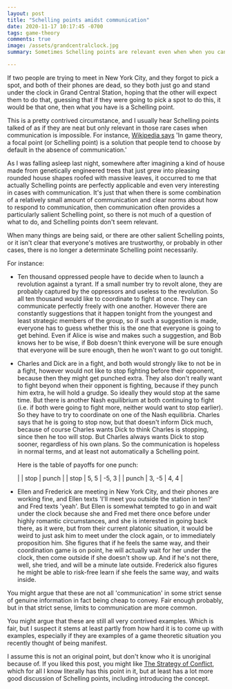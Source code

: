 ```yaml
---
layout: post
title: "Schelling points amidst communication"
date: 2020-11-17 10:17:45 -0700
tags: game-theory
comments: true
image: /assets/grandcentralclock.jpg
summary: Sometimes Schelling points are relevant even when when you can talk freely.

---
```

If two people are trying to meet in New York City, and they forgot to pick a spot, and both of their phones are dead, so they both just go and stand under the clock in Grand Central Station, hoping that the other will expect them to do that, guessing that if they were going to pick a spot to do this, it would be that one, then what you have is a Schelling point.

This is a pretty contrived circumstance, and I usually hear Schelling points talked of as if they are neat but only relevant in those rare cases when communication is impossible. For instance, [Wikipedia says](https://en.wikipedia.org/wiki/Focal_point_(game_theory)) 'In game theory, a focal point (or Schelling point) is a solution that people tend to choose by default in the absence of communication.'<!--ex-->

As I was falling asleep last night, somewhere after imagining a kind of house made from genetically engineered trees that just grew into pleasing rounded house shapes roofed with massive leaves, it occurred to me that actually Schelling points are perfectly applicable and even very interesting in cases with communication. It's just that when there is some combination of a relatively small amount of communication and clear norms about how to respond to communication, then communication often provides a particularly salient Schelling point, so there is not much of a question of what to do, and Schelling points don't seem relevant.

When many things are being said, or there are other salient Schelling points, or it isn't clear that everyone's motives are trustworthy, or probably in other cases, there is no longer a determinate Schelling point necessarily.

For instance:

- Ten thousand oppressed people have to decide when to launch a revolution against a tyrant. If a small number try to revolt alone, they are probably captured by the oppressors and useless to the revolution. So all ten thousand would like to coordinate to fight at once. They can communicate perfectly freely with one another. However there are constantly suggestions that it happen tonight from the youngest and least strategic members of the group, so if such a suggestion is made, everyone has to guess whether this is the one that everyone is going to get behind. Even if Alice is wise and makes such a suggestion, and Bob knows her to be wise, if Bob doesn't think everyone will be sure enough that everyone will be sure enough, then he won't want to go out tonight.
- Charles and Dick are in a fight, and both would strongly like to not be in a fight, however would not like to stop fighting before their opponent, because then they might get punched extra. They also don't really want to fight beyond when their opponent is fighting, because if they punch him extra, he will hold a grudge. So ideally they would stop at the same time. But there is another Nash equilibrium at both continuing to fight (i.e. if both were going to fight more, neither would want to stop earlier). So they have to try to coordinate on one of the Nash equilibria. Charles says that he is going to stop now, but that doesn't inform Dick much, because of course Charles wants Dick to think Charles is stopping, since then he too will stop. But Charles always wants Dick to stop sooner, regardless of his own plans. So the communication is hopeless in normal terms, and at least not automatically a Schelling point.

  Here is the table of payoffs for one punch:

  | | stop | punch |
  | stop | 5, 5 | -5, 3 |
  | punch | 3, -5 | 4, 4 |

- Ellen and Frederick are meeting in New York City, and their phones are working fine, and Ellen texts 'I'll meet you outside the station in ten?' and Fred texts 'yeah'. But Ellen is somewhat tempted to go in and wait under the clock because she and Fred met there once before under highly romantic circumstances, and she is interested in going back there, as it were, but from their current platonic situation, it would be weird to just ask him to meet under the clock again, or to immediately proposition him. She figures that if he feels the same way, and their coordination game is on point, he will actually wait for her under the clock, then come outside if she doesn't show up. And if he's not there, well, she tried, and will be a minute late outside. Frederick also figures he might be able to risk-free learn if she feels the same way, and waits inside.

You might argue that these are not all 'communication' in some strict sense of genuine information in fact being cheap to convey. Fair enough probably, but in that strict sense, limits to communication are more common.

You might argue that these are still all very contrived examples. Which is fair, but I suspect it stems at least partly from how hard it is to come up with examples, especially if they are examples of a game theoretic situation you recently thought of being manifest.

I assume this is not an original point, but don't know who it is unoriginal because of. If you liked this post, you might like [The Strategy of Conflict](https://www.amazon.com/Strategy-Conflict-New-Preface-Author/dp/0674840313), which for all I know literally has this point in it, but at least has a lot more good discussion of Schelling points, including introducing the concept.
